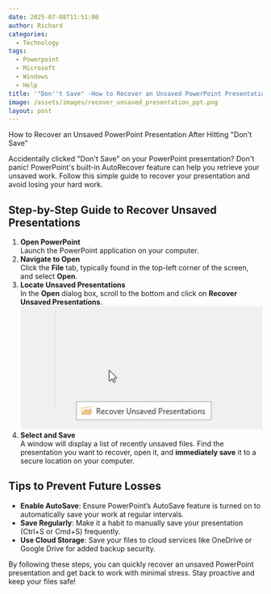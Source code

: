 ```yaml
---
date: 2025-07-08T11:51:00
author: Richard
categories:
  - Technology
tags:
  - Powerpoint
  - Microsoft
  - Windows
  - Help
title: '"Don''t Save" -How to Recover an Unsaved PowerPoint Presentation After Mistake'
image: /assets/images/recover_unsaved_presentation_ppt.png
layout: post
---
```

How to Recover an Unsaved PowerPoint Presentation After Hitting "Don't Save"

Accidentally clicked "Don't Save" on your PowerPoint presentation? Don't panic! PowerPoint's built-in AutoRecover feature can help you retrieve your unsaved work. Follow this simple guide to recover your presentation and avoid losing your hard work.

## Step-by-Step Guide to Recover Unsaved Presentations

1. **Open PowerPoint**  
   Launch the PowerPoint application on your computer.
2. **Navigate to Open**  
   Click the **File** tab, typically found in the top-left corner of the screen, and select **Open**.
3. **Locate Unsaved Presentations**  
   In the **Open** dialog box, scroll to the bottom and click on **Recover Unsaved Presentations**.
![Button for Recover Unsaved Presentations.v](/assets/images/recover_unsaved_presentation_ppt.png)
4. **Select and Save**  
   A window will display a list of recently unsaved files. Find the presentation you want to recover, open it, and **immediately save** it to a secure location on your computer.

## Tips to Prevent Future Losses

- **Enable AutoSave**: Ensure PowerPoint’s AutoSave feature is turned on to automatically save your work at regular intervals.
- **Save Regularly**: Make it a habit to manually save your presentation (Ctrl+S or Cmd+S) frequently.
- **Use Cloud Storage**: Save your files to cloud services like OneDrive or Google Drive for added backup security.

By following these steps, you can quickly recover an unsaved PowerPoint presentation and get back to work with minimal stress. Stay proactive and keep your files safe!
